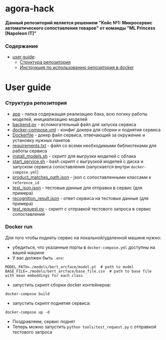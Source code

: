 # agora-hack
#### Данный репозиторий является решением "Кейс №1: Микросервис автоматического сопоставления товаров" от команды "ML Princess [Napoleon IT]"

### Содержание
- [user guide](#user-guide):
    * [Структура репозитория](#структура-репозитория)
    * [Инструкция по использованию репозитория в docker](#docker-run)


# User guide
### Структура репозитория
- [app](./app/) - папка содержащая реализацию бэка, всю логику работы моделей, инициализацию моделей
- [backend.py](backend.py) - вспомогательный файл для запуска сервиса
- [docker-compose.yml](docker-compose.yml) - конфиг докера для сборки и поднятия сервиса
- [Dockerfile](Dockerfile) - докер файл сервиса, отвечающий за окружение и установку нужных пакетов
- [requirements.txt](requirements.txt) - файл со всеми необходимыми библиотеками для работы сервиса
- [install_models.sh](install_models.sh) - скрипт для выгрузки моделей с облака
- [start_service.sh](start_service.sh) - bash скрипт с выгрузкой моделей с диска и запуском сервиса сопоставления (запускается внутри `docker-compose.yml`)
- [product_matches_path.json](models/source/product_matches_path.json) - json с сопоставленными классами к `reference_id`
- [test_json.json](test_json.json) - тестовые данные для отправки в сервис (для примера) 
- [recognition_result.json](recognition_result.json) - ответ сервиса на тестовые данные (для примера)
- [test_request.py](tools/test_request.py) - скрипт с отправкой тестового запроса в сервис сопоставлений
### Docker run
Для того чтобы поднять сервис на локальной/удаленной машине нужно:
- убедиться, что указанные порты в ```docker-compose.yml``` доступны на вашей машине
- У вас должен быть `.env`:
```
MODEL_PATH=./models/bert_arcface/model.pt  # path to model 
BASE_FILE=./models/bert_arcface/base_file.csv  # path to base file with mean embeddings for each class
```
- запустить скрипт сборки docker контейнеров:
```
docker-compose build
```
- запустить скрипт поднятия сервиса:
```
docker-compose up -d
```
- Поздравляем, сервис поднят
- Теперь можно запустить `python tools/test_request.py` с отправкой тестового запроса